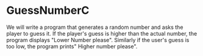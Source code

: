 # GuessNumberC
We will write a program that generates a random number and asks the player to guess it. If the player's guess is higher than the actual number, the program displays "Lower Number please". Similarly if the user's guess is too low, the program prints" Higher number please".
